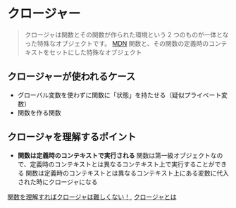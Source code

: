 # クロージャー
> クロージャは関数とその関数が作られた環境という 2 つのものが一体となった特殊なオブジェクトです。 [MDN](https://developer.mozilla.org/ja/docs/Web/JavaScript/Closures)
関数と、その関数の定義時のコンテキストをセットにした特殊なオブジェクト

## クロージャーが使われるケース
- グローバル変数を使わずに関数に「状態」を持たせる（疑似プライベート変数）
- 関数を作る関数
## クロージャを理解するポイント
- **関数は定義時のコンテキストで実行される**
関数は第一級オブジェクトなので、定義時のコンテキストとは異なるコンテキスト上で実行することができる
関数は定義時のコンテキストとは異なるコンテキスト上にある変数に代入された時にクロージャになる

[関数を理解すればクロージャは難しくない！](https://analogic.jp/closure/),
[クロージャとは](https://qiita.com/hennin/items/806bc2633556dea85ee2)